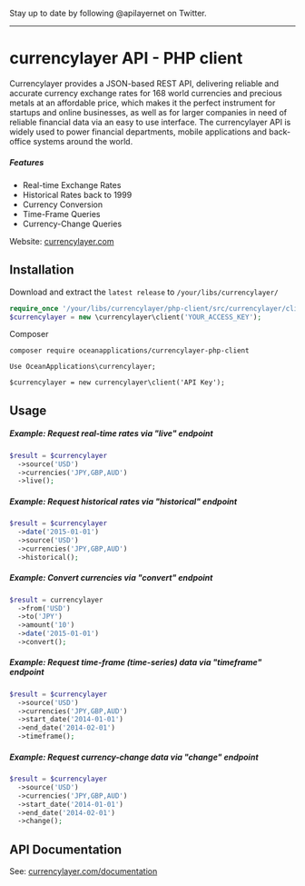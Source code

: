 Stay up to date by following @apilayernet on Twitter.
____________

currencylayer API - PHP client
=========

Currencylayer provides a JSON-based REST API, delivering reliable and accurate currency exchange rates for 168 world currencies and precious metals at an affordable price, which makes it the perfect instrument for startups and online businesses, as well as for larger companies in need of reliable financial data via an easy to use interface. The currencylayer API is widely used to power financial departments, mobile applications and back-office systems around the world.

##### Features
* Real-time Exchange Rates
* Historical Rates back to 1999
* Currency Conversion
* Time-Frame Queries
* Currency-Change Queries

Website: [currencylayer.com](https://currencylayer.com/)

Installation
-----

Download and extract the `latest release` to `/your/libs/currencylayer/`

``` php
require_once '/your/libs/currencylayer/php-client/src/currencylayer/client.php';
$currencylayer = new \currencylayer\client('YOUR_ACCESS_KEY');
```

Composer 
```
composer require oceanapplications/currencylayer-php-client
```

```
Use OceanApplications\currencylayer;

$currencylayer = new currencylayer\client('API Key');
```

Usage
-----

##### Example: Request real-time rates via "live" endpoint

``` php
$result = $currencylayer
  ->source('USD')
  ->currencies('JPY,GBP,AUD')
  ->live();
```


##### Example: Request historical rates via "historical" endpoint

``` php
$result = $currencylayer
  ->date('2015-01-01')
  ->source('USD')
  ->currencies('JPY,GBP,AUD')
  ->historical();
```


##### Example: Convert currencies via "convert" endpoint

``` php
$result = currencylayer
  ->from('USD')
  ->to('JPY')
  ->amount('10')
  ->date('2015-01-01')
  ->convert();
```


##### Example: Request time-frame (time-series) data via "timeframe" endpoint

``` php
$result = $currencylayer
  ->source('USD')
  ->currencies('JPY,GBP,AUD')
  ->start_date('2014-01-01')
  ->end_date('2014-02-01')
  ->timeframe();
```


##### Example: Request currency-change data via "change" endpoint

``` php
$result = $currencylayer
  ->source('USD')
  ->currencies('JPY,GBP,AUD')
  ->start_date('2014-01-01')
  ->end_date('2014-02-01')
  ->change();
```

API Documentation
-----
See: [currencylayer.com/documentation](https://currencylayer.com/documentation)
